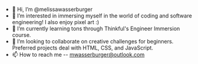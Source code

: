 - 👋 Hi, I’m @melissawasserburger
- 👀 I’m interested in immersing myself in the world of coding and software engineering! I also enjoy pixel art :)
- 🌱 I’m currently learning tons through Thinkful's Engineer Immersion course.
- 💞️ I’m looking to collaborate on creative challenges for beginners. Preferred projects deal with HTML, CSS, and JavaScript.
- 📫 How to reach me -- mwasserburger@outlook.com

<!---
melissawasserburger/melissawasserburger is a ✨ special ✨ repository because its `README.md` (this file) appears on your GitHub profile.
You can click the Preview link to take a look at your changes.
--->
